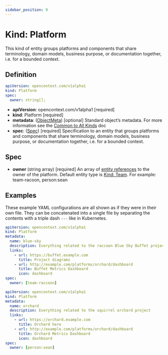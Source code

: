 ```yaml
---
sidebar_position: 9
---
```


# Kind: Platform

This kind of entity groups platforms and components that share terminology, domain models, business purpose, or documentation together, i.e. for a bounded context.

## Definition

```yaml
apiVersion: opencontext.com/v1alpha1
kind: Platform
spec:
  owner: string[];
```

- **apiVersion**: opencontext.com/v1alpha1 [required]
- **kind**: Platform [required]
- **metadata**: ([ObjectMeta](common#metadata)) [optional]
  Standard object’s metadata. For more information see the [Common to All Kinds](common) doc
- **spec**: ([Spec](#spec)) [required]
  Specification to an entity that groups platforms and components that share terminology, domain models, business purpose, or documentation together, i.e. for a bounded context.

## Spec

- **owner** (string array) [required]
  An array of [entity references](entity-reference) to the owner of the platform. Default entity type is [Kind: Team](team).
  For example: team-racoon, person:sean

## Examples

These example YAML configurations are all shown as if they were in their own file. They can be concatenated into a single file by separating the contents with a triple dash `---` like in Kubernetes.

```yaml
apiVersion: opencontext.com/v1alpha1
kind: Platform
metadata:
  name: blue-sky
  description: Everything related to the raccoon Blue Sky Buffet project
  links:
    - url: https://buffet.example.com
      title: Project diagrams
    - url: http://example.com/platforms/orchard/dashboard
      title: Buffet Metrics Dashboard
      icon: dashboard
spec:
  owner: [team-raccoon]
```

```yaml
apiVersion: opencontext.com/v1alpha1
kind: Platform
metadata:
  name: orchard
  description: Everything related to the squirrel orchard project
  links:
    - url: https://orchard.example.com
      title: Orchard here
    - url: http://example.com/platforms/orchard/dashboard
      title: Orchard Metrics Dashboard
      icon: dashboard
spec:
  owner: [person:sean]
```
